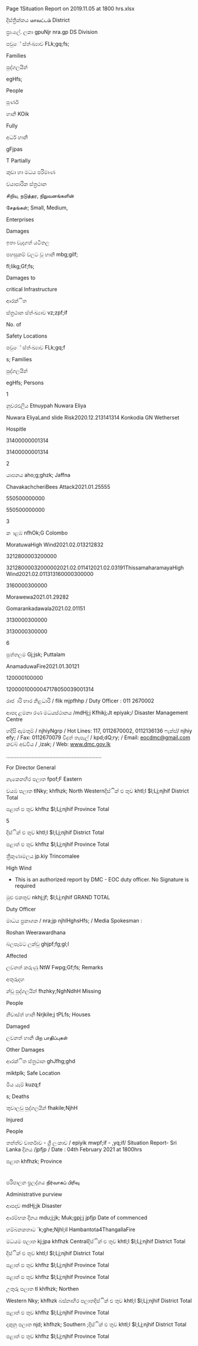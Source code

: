 Page 1Situation Report on 2019.11.05 at 1800 hrs.xlsx

දිස්ත්‍රික්කය மாவட்டம் District

ප්‍රා.ලේ. ලකා gpuNjr nra.gp DS Division

පවුේ ස්ත්‍ංඛ්‍යාව FLk;gq;fs;

Families

පුද්ගලයින්

egHfs;

People

පූර්ණ

හානි KOik

Fully

අර්ධ හානි

gFjpas

T Partially

කුඩා හා මධය පරිමාණ

වයාපාරික ස්ත්‍රථාන

சிறிய, நடுத்தர, நிறுவனங்களின்

சேதங்கள்; Small, Medium,

Enterprises

Damages

ඉතා වැදගත් යටිතල

පහසුකම් වලට වූ හානි mbg;gilf;

fl;likg;Gf;fs;

Damages to

critical Infrastructure

ආරක්ිත

ස්ත්‍රථාන ස්ත්‍ංඛ්‍යාව vz;zpf;if

No. of

Safety Locations

පවුේ ස්ත්‍ංඛ්‍යාව FLk;gq;f

s; Families

පුද්ගලයින්

egHfs; Persons

1

නුවරඑලිය Etnuypah Nuwara Eliya

Nuwara EliyaLand slide Risk2020.12.213141314 Konkodia GN Wetherset

Hospitle

31400000001314

31400000001314

2

යාපනය aho;g;ghzk; Jaffna

ChavakachcheriBees Attack2021.01.25555

550500000000

550500000000

3

ක ාළඹ nfhOk;G Colombo

MoratuwaHigh Wind2021.02.013212832

3212800003200000

32128000032000002021.02.011412021.02.03191ThissamaharamayaHigh Wind2021.02.011313160000300000

3160000300000

Morawewa2021.01.29282

Gomarankadawala2021.02.01151

3130000300000

3130000300000

6

පුත්තලම Gj;jsk; Puttalam

AnamaduwaFire2021.01.30121

120000100000

12000010000047178050039001314

රාජ ාරි භාර නිළධාරි / flik mjpfhhp / Duty Officer : 011 2670002

ආපදා ළමනා රණ මධයස්ථානය /mdHj;j Kfhikj;Jt epiyak;/ Disaster Management Centre

හදිසි ඇමතුම් / njhiyNgrp / Hot Lines: 117, 0112670002, 0112136136 ෆැක්ස්/ njhiy efy; / Fax: 0112670079 විදුත් තැපැල් / kpd;dQ;ry; / Email: eocdmc@gmail.com කවබ් අඩවිය / ,izak; / Web: www.dmc.gov.lk

……………………………………………………….

For Director General

නැකෙනහිර පලාත fpof;F Eastern

වයඹ පලාත tlNky; khfhzk; North Westernදිස්ික් එ තුව khtl;l $l;Lj;njhif District Total

පළාත් ඵ තුව khfhz $l;Lj;njhif Province Total

5

දිස්ික් එ තුව khtl;l $l;Lj;njhif District Total

පළාත් ඵ තුව khfhz $l;Lj;njhif Province Total

ත්‍රීකුණාමලය jp.kiy Trincomalee

High Wind

* This is an authorized report by DMC - EOC duty officer. No Signature is required

මුළු එකතුව nkhj;jf; $l;Lj;njhif GRAND TOTAL

Duty Officer

මාධය ප්‍රකාශක / nra;jp njhlHghsHfs; / Media Spokesman :

Roshan Weerawardhana

බලපෑමට ලක්වු ghjpf;fg;gl;l

Affected

ලවනත් කරුණු NtW Fwpg;Gf;fs; Remarks

අතුරුදහ

න්වූ පුද්ගලයින් fhzhky;NghNdhH Missing

People

නිවාස්ත්‍ හානි Nrjkile;j tPLfs; Houses

Damaged

ලවනත් හානි பிற பாதிப்புகள்

Other Damages

ආරක්ිත ස්ත්‍රථාන ghJfhg;ghd

miktplk; Safe Location

මිය යෑම් kuzq;f

s; Deaths

තුවාලවු පුද්ගලයින් fhakile;NjhH

Injured

People

තත්ත්ව වාර්තාව - ශ්‍රී ලංකාව / epiyik mwpf;if - ,yq;if/ Situation Report- Sri Lanka දිනය /jpfjp / Date : 04th February 2021 at 1800hrs

පළාත khfhzk; Province

#

පරිපාලන ප්‍රලද්ශය நிர்வாகப் பிரிவு

Administrative purview

ආපදාව mdHj;jk Disaster

ආරම්භක දිනය mdu;j;jk; Muk;gpj;j jpfjp Date of commenced

හම්බනකතාට `k;ghe;Njhl;il Hambantota4ThangallaFire

මධයම පලාත kj;jpa khfhzk Centralදිස්ික් එ තුව khtl;l $l;Lj;njhif District Total

දිස්ික් එ තුව khtl;l $l;Lj;njhif District Total

පළාත් ඵ තුව khfhz $l;Lj;njhif Province Total

පළාත් ඵ තුව khfhz $l;Lj;njhif Province Total

උතුරු පලාත tl khfhzk; Northen

Western Nky; khfhzk බස්නාහිර පලාතදිස්ික් එ තුව khtl;l $l;Lj;njhif District Total

පළාත් ඵ තුව khfhz $l;Lj;njhif Province Total

දකුනු පලාත njd; khfhzk; Southern ;දිස්ික් එ තුව khtl;l $l;Lj;njhif District Total

පළාත් ඵ තුව khfhz $l;Lj;njhif Province Total